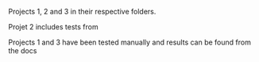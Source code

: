 Projects 1, 2 and 3 in their respective folders.

Projet 2 includes tests from [](URL)

Projects 1 and 3 have been tested manually and results can be found from the docs
